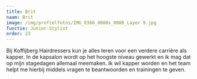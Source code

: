 ```yaml
---
title: Brit
naam: Brit
image: /img/profielfotos/IMG_0360_0000s_0008_Layer 9.jpg
functie: Junior-Stylist
order: 23
---
```



Bij Koffijberg Hairdressers kun je alles leren voor een verdere carri&egrave;re als kapper. In de kapsalon wordt op het hoogste niveau gewerkt en ik mag dat op mijn stagedagen allemaal meemaken. Ik wil kapper worden en het team helpt me hierbij middels vragen te beantwoorden en trainingen te geven. &nbsp;&nbsp;